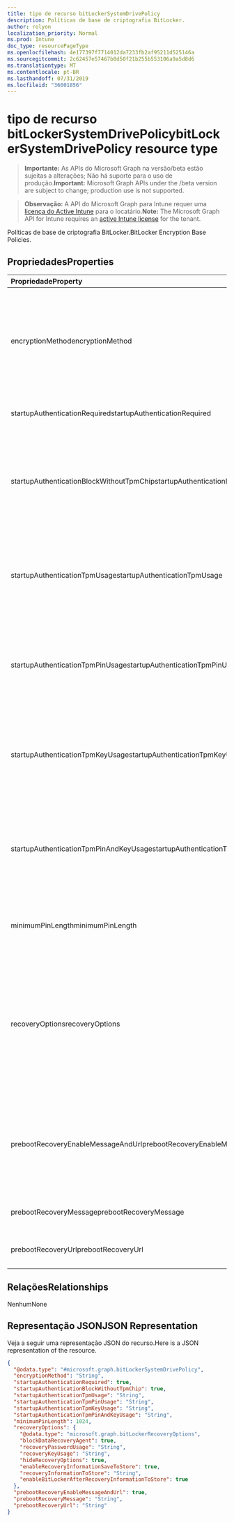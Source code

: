 ```yaml
---
title: tipo de recurso bitLockerSystemDrivePolicy
description: Políticas de base de criptografia BitLocker.
author: rolyon
localization_priority: Normal
ms.prod: Intune
doc_type: resourcePageType
ms.openlocfilehash: 4e177397f7714012da7233fb2af95211d525146a
ms.sourcegitcommit: 2c62457e57467b8d50f21b255b553106a9a5d8d6
ms.translationtype: MT
ms.contentlocale: pt-BR
ms.lasthandoff: 07/31/2019
ms.locfileid: "36001856"
---
```

# <a name="bitlockersystemdrivepolicy-resource-type"></a><span data-ttu-id="5ed29-103">tipo de recurso bitLockerSystemDrivePolicy</span><span class="sxs-lookup"><span data-stu-id="5ed29-103">bitLockerSystemDrivePolicy resource type</span></span>

> <span data-ttu-id="5ed29-104">**Importante:** As APIs do Microsoft Graph na versão/beta estão sujeitas a alterações; Não há suporte para o uso de produção.</span><span class="sxs-lookup"><span data-stu-id="5ed29-104">**Important:** Microsoft Graph APIs under the /beta version are subject to change; production use is not supported.</span></span>

> <span data-ttu-id="5ed29-105">**Observação:** A API do Microsoft Graph para Intune requer uma [licença do Active Intune](https://go.microsoft.com/fwlink/?linkid=839381) para o locatário.</span><span class="sxs-lookup"><span data-stu-id="5ed29-105">**Note:** The Microsoft Graph API for Intune requires an [active Intune license](https://go.microsoft.com/fwlink/?linkid=839381) for the tenant.</span></span>

<span data-ttu-id="5ed29-106">Políticas de base de criptografia BitLocker.</span><span class="sxs-lookup"><span data-stu-id="5ed29-106">BitLocker Encryption Base Policies.</span></span>

## <a name="properties"></a><span data-ttu-id="5ed29-107">Propriedades</span><span class="sxs-lookup"><span data-stu-id="5ed29-107">Properties</span></span>
|<span data-ttu-id="5ed29-108">Propriedade</span><span class="sxs-lookup"><span data-stu-id="5ed29-108">Property</span></span>|<span data-ttu-id="5ed29-109">Tipo</span><span class="sxs-lookup"><span data-stu-id="5ed29-109">Type</span></span>|<span data-ttu-id="5ed29-110">Descrição</span><span class="sxs-lookup"><span data-stu-id="5ed29-110">Description</span></span>|
|:---|:---|:---|
|<span data-ttu-id="5ed29-111">encryptionMethod</span><span class="sxs-lookup"><span data-stu-id="5ed29-111">encryptionMethod</span></span>|[<span data-ttu-id="5ed29-112">bitLockerEncryptionMethod</span><span class="sxs-lookup"><span data-stu-id="5ed29-112">bitLockerEncryptionMethod</span></span>](../resources/intune-deviceconfig-bitlockerencryptionmethod.md)|<span data-ttu-id="5ed29-113">Selecione o método de criptografia para unidades do sistema operacional.</span><span class="sxs-lookup"><span data-stu-id="5ed29-113">Select the encryption method for operating system drives.</span></span> <span data-ttu-id="5ed29-114">Os valores possíveis são: `aesCbc128`, `aesCbc256`, `xtsAes128`, `xtsAes256`.</span><span class="sxs-lookup"><span data-stu-id="5ed29-114">Possible values are: `aesCbc128`, `aesCbc256`, `xtsAes128`, `xtsAes256`.</span></span>|
|<span data-ttu-id="5ed29-115">startupAuthenticationRequired</span><span class="sxs-lookup"><span data-stu-id="5ed29-115">startupAuthenticationRequired</span></span>|<span data-ttu-id="5ed29-116">Booliano</span><span class="sxs-lookup"><span data-stu-id="5ed29-116">Boolean</span></span>|<span data-ttu-id="5ed29-117">Exigir autenticação adicional na inicialização.</span><span class="sxs-lookup"><span data-stu-id="5ed29-117">Require additional authentication at startup.</span></span>|
|<span data-ttu-id="5ed29-118">startupAuthenticationBlockWithoutTpmChip</span><span class="sxs-lookup"><span data-stu-id="5ed29-118">startupAuthenticationBlockWithoutTpmChip</span></span>|<span data-ttu-id="5ed29-119">Booliano</span><span class="sxs-lookup"><span data-stu-id="5ed29-119">Boolean</span></span>|<span data-ttu-id="5ed29-120">Indica se é permitido o BitLocker sem um TPM compatível (requer uma senha ou uma chave de inicialização em uma unidade flash USB).</span><span class="sxs-lookup"><span data-stu-id="5ed29-120">Indicates whether to allow BitLocker without a compatible TPM (requires a password or a startup key on a USB flash drive).</span></span>|
|<span data-ttu-id="5ed29-121">startupAuthenticationTpmUsage</span><span class="sxs-lookup"><span data-stu-id="5ed29-121">startupAuthenticationTpmUsage</span></span>|[<span data-ttu-id="5ed29-122">configurationUsage</span><span class="sxs-lookup"><span data-stu-id="5ed29-122">configurationUsage</span></span>](../resources/intune-deviceconfig-configurationusage.md)|<span data-ttu-id="5ed29-123">Indica se a inicialização do TPM é permitida/obrigatória/não permitida.</span><span class="sxs-lookup"><span data-stu-id="5ed29-123">Indicates if TPM startup is allowed/required/disallowed.</span></span> <span data-ttu-id="5ed29-124">Os valores possíveis são: `blocked`, `required`, `allowed`.</span><span class="sxs-lookup"><span data-stu-id="5ed29-124">Possible values are: `blocked`, `required`, `allowed`.</span></span>|
|<span data-ttu-id="5ed29-125">startupAuthenticationTpmPinUsage</span><span class="sxs-lookup"><span data-stu-id="5ed29-125">startupAuthenticationTpmPinUsage</span></span>|[<span data-ttu-id="5ed29-126">configurationUsage</span><span class="sxs-lookup"><span data-stu-id="5ed29-126">configurationUsage</span></span>](../resources/intune-deviceconfig-configurationusage.md)|<span data-ttu-id="5ed29-127">Indica se o PIN de inicialização do TPM é permitido/obrigatório/não permitido.</span><span class="sxs-lookup"><span data-stu-id="5ed29-127">Indicates if TPM startup pin is allowed/required/disallowed.</span></span> <span data-ttu-id="5ed29-128">Os valores possíveis são: `blocked`, `required`, `allowed`.</span><span class="sxs-lookup"><span data-stu-id="5ed29-128">Possible values are: `blocked`, `required`, `allowed`.</span></span>|
|<span data-ttu-id="5ed29-129">startupAuthenticationTpmKeyUsage</span><span class="sxs-lookup"><span data-stu-id="5ed29-129">startupAuthenticationTpmKeyUsage</span></span>|[<span data-ttu-id="5ed29-130">configurationUsage</span><span class="sxs-lookup"><span data-stu-id="5ed29-130">configurationUsage</span></span>](../resources/intune-deviceconfig-configurationusage.md)|<span data-ttu-id="5ed29-131">Indica se a chave de inicialização do TPM é permitida/obrigatória/não permitida.</span><span class="sxs-lookup"><span data-stu-id="5ed29-131">Indicates if TPM startup key is allowed/required/disallowed.</span></span> <span data-ttu-id="5ed29-132">Os valores possíveis são: `blocked`, `required`, `allowed`.</span><span class="sxs-lookup"><span data-stu-id="5ed29-132">Possible values are: `blocked`, `required`, `allowed`.</span></span>|
|<span data-ttu-id="5ed29-133">startupAuthenticationTpmPinAndKeyUsage</span><span class="sxs-lookup"><span data-stu-id="5ed29-133">startupAuthenticationTpmPinAndKeyUsage</span></span>|[<span data-ttu-id="5ed29-134">configurationUsage</span><span class="sxs-lookup"><span data-stu-id="5ed29-134">configurationUsage</span></span>](../resources/intune-deviceconfig-configurationusage.md)|<span data-ttu-id="5ed29-135">Indica se a chave do PIN de inicialização do TPM e a chave são permitidas/obrigatórias/não permitidas.</span><span class="sxs-lookup"><span data-stu-id="5ed29-135">Indicates if TPM startup pin key and key are allowed/required/disallowed.</span></span> <span data-ttu-id="5ed29-136">Os valores possíveis são: `blocked`, `required`, `allowed`.</span><span class="sxs-lookup"><span data-stu-id="5ed29-136">Possible values are: `blocked`, `required`, `allowed`.</span></span>|
|<span data-ttu-id="5ed29-137">minimumPinLength</span><span class="sxs-lookup"><span data-stu-id="5ed29-137">minimumPinLength</span></span>|<span data-ttu-id="5ed29-138">Int32</span><span class="sxs-lookup"><span data-stu-id="5ed29-138">Int32</span></span>|<span data-ttu-id="5ed29-139">Indica o comprimento mínimo do PIN de inicialização.</span><span class="sxs-lookup"><span data-stu-id="5ed29-139">Indicates the minimum length of startup pin.</span></span> <span data-ttu-id="5ed29-140">Valores válidos de 4 a 20</span><span class="sxs-lookup"><span data-stu-id="5ed29-140">Valid values 4 to 20</span></span>|
|<span data-ttu-id="5ed29-141">recoveryOptions</span><span class="sxs-lookup"><span data-stu-id="5ed29-141">recoveryOptions</span></span>|[<span data-ttu-id="5ed29-142">bitLockerRecoveryOptions</span><span class="sxs-lookup"><span data-stu-id="5ed29-142">bitLockerRecoveryOptions</span></span>](../resources/intune-deviceconfig-bitlockerrecoveryoptions.md)|<span data-ttu-id="5ed29-143">Permite recuperar as unidades do sistema operacional criptografadas do BitLocker na ausência das informações de chave de inicialização necessárias.</span><span class="sxs-lookup"><span data-stu-id="5ed29-143">Allows to recover BitLocker encrypted operating system drives in the absence of the required startup key information.</span></span> <span data-ttu-id="5ed29-144">Essa configuração de política é aplicada quando você ativa o BitLocker.</span><span class="sxs-lookup"><span data-stu-id="5ed29-144">This policy setting is applied when you turn on BitLocker.</span></span>|
|<span data-ttu-id="5ed29-145">prebootRecoveryEnableMessageAndUrl</span><span class="sxs-lookup"><span data-stu-id="5ed29-145">prebootRecoveryEnableMessageAndUrl</span></span>|<span data-ttu-id="5ed29-146">Booliano</span><span class="sxs-lookup"><span data-stu-id="5ed29-146">Boolean</span></span>|<span data-ttu-id="5ed29-147">Habilitar mensagem e URL de recuperação de pré-inicialização.</span><span class="sxs-lookup"><span data-stu-id="5ed29-147">Enable pre-boot recovery message and Url.</span></span> <span data-ttu-id="5ed29-148">Se requireStartupAuthentication for false, esse valor não será afetado.</span><span class="sxs-lookup"><span data-stu-id="5ed29-148">If requireStartupAuthentication is false, this value does not affect.</span></span>|
|<span data-ttu-id="5ed29-149">prebootRecoveryMessage</span><span class="sxs-lookup"><span data-stu-id="5ed29-149">prebootRecoveryMessage</span></span>|<span data-ttu-id="5ed29-150">String</span><span class="sxs-lookup"><span data-stu-id="5ed29-150">String</span></span>|<span data-ttu-id="5ed29-151">Define uma mensagem de recuperação personalizada.</span><span class="sxs-lookup"><span data-stu-id="5ed29-151">Defines a custom recovery message.</span></span>|
|<span data-ttu-id="5ed29-152">prebootRecoveryUrl</span><span class="sxs-lookup"><span data-stu-id="5ed29-152">prebootRecoveryUrl</span></span>|<span data-ttu-id="5ed29-153">String</span><span class="sxs-lookup"><span data-stu-id="5ed29-153">String</span></span>|<span data-ttu-id="5ed29-154">Define uma URL de recuperação personalizada.</span><span class="sxs-lookup"><span data-stu-id="5ed29-154">Defines a custom recovery URL.</span></span>|

## <a name="relationships"></a><span data-ttu-id="5ed29-155">Relações</span><span class="sxs-lookup"><span data-stu-id="5ed29-155">Relationships</span></span>
<span data-ttu-id="5ed29-156">Nenhum</span><span class="sxs-lookup"><span data-stu-id="5ed29-156">None</span></span>

## <a name="json-representation"></a><span data-ttu-id="5ed29-157">Representação JSON</span><span class="sxs-lookup"><span data-stu-id="5ed29-157">JSON Representation</span></span>
<span data-ttu-id="5ed29-158">Veja a seguir uma representação JSON do recurso.</span><span class="sxs-lookup"><span data-stu-id="5ed29-158">Here is a JSON representation of the resource.</span></span>
<!-- {
  "blockType": "resource",
  "@odata.type": "microsoft.graph.bitLockerSystemDrivePolicy"
}
-->
``` json
{
  "@odata.type": "#microsoft.graph.bitLockerSystemDrivePolicy",
  "encryptionMethod": "String",
  "startupAuthenticationRequired": true,
  "startupAuthenticationBlockWithoutTpmChip": true,
  "startupAuthenticationTpmUsage": "String",
  "startupAuthenticationTpmPinUsage": "String",
  "startupAuthenticationTpmKeyUsage": "String",
  "startupAuthenticationTpmPinAndKeyUsage": "String",
  "minimumPinLength": 1024,
  "recoveryOptions": {
    "@odata.type": "microsoft.graph.bitLockerRecoveryOptions",
    "blockDataRecoveryAgent": true,
    "recoveryPasswordUsage": "String",
    "recoveryKeyUsage": "String",
    "hideRecoveryOptions": true,
    "enableRecoveryInformationSaveToStore": true,
    "recoveryInformationToStore": "String",
    "enableBitLockerAfterRecoveryInformationToStore": true
  },
  "prebootRecoveryEnableMessageAndUrl": true,
  "prebootRecoveryMessage": "String",
  "prebootRecoveryUrl": "String"
}
```





